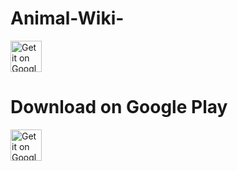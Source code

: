 # Animal-Wiki-

<a href="https://play.google.com/store/apps/details?id=com.azamovhudstc.animalwiki">
<img alt="Get it on Google Play" src="https://play.google.com/intl/en_us/badges/images/apps/en-play-badge.png" height="50px"/></a>

# Download on Google Play
<a href="https://play.google.com/store/apps/details?id=com.azamovhudstc.animalwiki">
<img alt="Get it on Google Play" src="https://play.google.com/intl/en_us/badges/images/apps/en-play-badge.png" height="50px"/></a>


